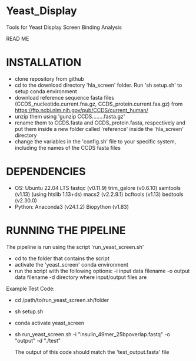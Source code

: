 # Yeast_Display
Tools for Yeast Display Screen Binding Analysis

READ ME

# INSTALLATION
- clone repository from github
- cd to the download directory 'hla_screen' folder. Run 'sh setup.sh' to setup conda environment
- download reference sequence fasta files (CCDS_nucleotide.current.fna.gz, CCDS_protein.current.faa.gz) from https://ftp.ncbi.nlm.nih.gov/pub/CCDS/current_human/
- 	unzip them using 'gunzip CCDS........fasta.gz'
- 	rename them to CCDS.fasta and CCDS_protein.fasta, respectively and put them inside a new folder called 'reference' inside the 'hla_screen' directory
- change the variables in the 'config.sh' file to your specific system, including the names of the CCDS fasta files

# DEPENDENCIES
- OS: Ubuntu 22.04 LTS
	fastqc (v0.11.9)
	trim_galore (v0.6.10)
	samtools (v1.13) (using htslib 1.13+ds)
	macs2 (v2.2.9.1)
	bcftools (v1.13)
	bedtools (v2.30.0)
- Python: Anaconda3 (v24.1.2)
	Biopython (v1.83)

# RUNNING THE PIPELINE
The pipeline is run using the script 'run_yeast_screen.sh'
- cd to the folder that contains the script
- activate the 'yeast_screen' conda environment
- run the script with the following options:
	-i	input data filename
	-o	output data filename
	-d	directory where input/output files are

Example Test Code:
- cd /path/to/run_yeast_screen.sh/folder
- sh setup.sh
- conda activate yeast_screen
- sh run_yeast_screen.sh -i "insulin_49mer_25bpoverlap.fastq" -o "output" -d "./test"

  The output of this code should match the 'test_output.fasta' file


